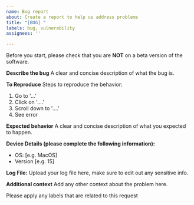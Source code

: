 ```yaml
---
name: Bug report
about: Create a report to help us address problems
title: "[BUG] "
labels: bug, vulnerability
assignees: ''

---
```


Before you start, please check that you are **NOT** on a beta version of the software.

**Describe the bug**
A clear and concise description of what the bug is.

**To Reproduce**
Steps to reproduce the behavior:
1. Go to '...'
2. Click on '....'
3. Scroll down to '....'
4. See error

**Expected behavior**
A clear and concise description of what you expected to happen.

**Device Details (please complete the following information):**
 - OS: [e.g. MacOS]
 - Version [e.g. 15]

**Log File:**
Upload your log file here, make sure to edit out any sensitive info.

**Additional context**
Add any other context about the problem here.

Please apply any labels that are related to this request
